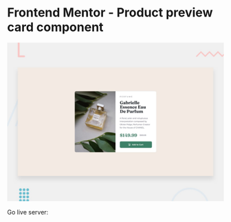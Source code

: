# Frontend Mentor - Product preview card component

![Design preview for the Product preview card component coding challenge](./design/desktop-preview.jpg)

Go live server:
